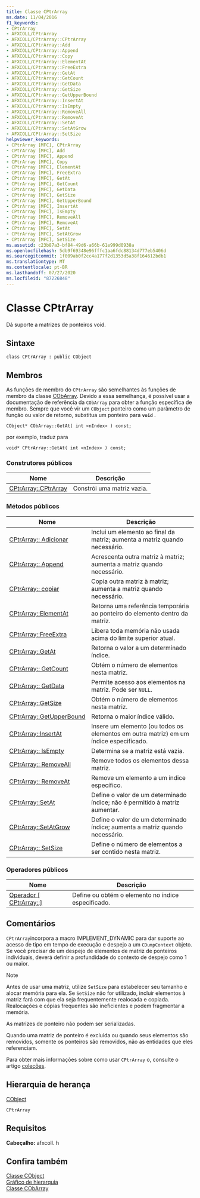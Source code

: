 ```yaml
---
title: Classe CPtrArray
ms.date: 11/04/2016
f1_keywords:
- CPtrArray
- AFXCOLL/CPtrArray
- AFXCOLL/CPtrArray::CPtrArray
- AFXCOLL/CPtrArray::Add
- AFXCOLL/CPtrArray::Append
- AFXCOLL/CPtrArray::Copy
- AFXCOLL/CPtrArray::ElementAt
- AFXCOLL/CPtrArray::FreeExtra
- AFXCOLL/CPtrArray::GetAt
- AFXCOLL/CPtrArray::GetCount
- AFXCOLL/CPtrArray::GetData
- AFXCOLL/CPtrArray::GetSize
- AFXCOLL/CPtrArray::GetUpperBound
- AFXCOLL/CPtrArray::InsertAt
- AFXCOLL/CPtrArray::IsEmpty
- AFXCOLL/CPtrArray::RemoveAll
- AFXCOLL/CPtrArray::RemoveAt
- AFXCOLL/CPtrArray::SetAt
- AFXCOLL/CPtrArray::SetAtGrow
- AFXCOLL/CPtrArray::SetSize
helpviewer_keywords:
- CPtrArray [MFC], CPtrArray
- CPtrArray [MFC], Add
- CPtrArray [MFC], Append
- CPtrArray [MFC], Copy
- CPtrArray [MFC], ElementAt
- CPtrArray [MFC], FreeExtra
- CPtrArray [MFC], GetAt
- CPtrArray [MFC], GetCount
- CPtrArray [MFC], GetData
- CPtrArray [MFC], GetSize
- CPtrArray [MFC], GetUpperBound
- CPtrArray [MFC], InsertAt
- CPtrArray [MFC], IsEmpty
- CPtrArray [MFC], RemoveAll
- CPtrArray [MFC], RemoveAt
- CPtrArray [MFC], SetAt
- CPtrArray [MFC], SetAtGrow
- CPtrArray [MFC], SetSize
ms.assetid: c23b87a3-bf84-49d6-a66b-61e999d0938a
ms.openlocfilehash: 5db9f69348e96fffc1aa6fdc88134d777eb5406d
ms.sourcegitcommit: 1f009ab0f2cc4a177f2d1353d5a38f164612bdb1
ms.translationtype: MT
ms.contentlocale: pt-BR
ms.lasthandoff: 07/27/2020
ms.locfileid: "87226848"
---
```

# <a name="cptrarray-class"></a>Classe CPtrArray

Dá suporte a matrizes de ponteiros void.

## <a name="syntax"></a>Sintaxe

```
class CPtrArray : public CObject
```

## <a name="members"></a>Membros

As funções de membro do `CPtrArray` são semelhantes às funções de membro da classe [CObArray](../../mfc/reference/cobarray-class.md). Devido a essa semelhança, é possível usar a documentação de referência da `CObArray` para obter a função específica de membro. Sempre que você vir um `CObject` ponteiro como um parâmetro de função ou valor de retorno, substitua um ponteiro para **`void`** .

`CObject* CObArray::GetAt( int <nIndex> ) const;`

por exemplo, traduz para

`void* CPtrArray::GetAt( int <nIndex> ) const;`

### <a name="public-constructors"></a>Construtores públicos

|Nome|Descrição|
|----------|-----------------|
|[CPtrArray::CPtrArray](../../mfc/reference/cobarray-class.md#cobarray)|Constrói uma matriz vazia.|

### <a name="public-methods"></a>Métodos públicos

|Nome|Descrição|
|----------|-----------------|
|[CPtrArray:: Adicionar](../../mfc/reference/cobarray-class.md#add)|Inclui um elemento ao final da matriz; aumenta a matriz quando necessário.|
|[CPtrArray:: Append](../../mfc/reference/cobarray-class.md#append)|Acrescenta outra matriz à matriz; aumenta a matriz quando necessário.|
|[CPtrArray:: copiar](../../mfc/reference/cobarray-class.md#copy)|Copia outra matriz à matriz; aumenta a matriz quando necessário.|
|[CPtrArray::ElementAt](../../mfc/reference/cobarray-class.md#elementat)|Retorna uma referência temporária ao ponteiro do elemento dentro da matriz.|
|[CPtrArray::FreeExtra](../../mfc/reference/cobarray-class.md#freeextra)|Libera toda memória não usada acima do limite superior atual.|
|[CPtrArray::GetAt](../../mfc/reference/cobarray-class.md#getat)|Retorna o valor a um determinado índice.|
|[CPtrArray:: GetCount](../../mfc/reference/cobarray-class.md#getcount)|Obtém o número de elementos nesta matriz.|
|[CPtrArray:: GetData](../../mfc/reference/cobarray-class.md#getdata)|Permite acesso aos elementos na matriz. Pode ser `NULL`.|
|[CPtrArray::GetSize](../../mfc/reference/cobarray-class.md#getsize)|Obtém o número de elementos nesta matriz.|
|[CPtrArray::GetUpperBound](../../mfc/reference/cobarray-class.md#getupperbound)|Retorna o maior índice válido.|
|[CPtrArray::InsertAt](../../mfc/reference/cobarray-class.md#insertat)|Insere um elemento (ou todos os elementos em outra matriz) em um índice especificado.|
|[CPtrArray:: IsEmpty](../../mfc/reference/cobarray-class.md#isempty)|Determina se a matriz está vazia.|
|[CPtrArray:: RemoveAll](../../mfc/reference/cobarray-class.md#removeall)|Remove todos os elementos dessa matriz.|
|[CPtrArray:: RemoveAt](../../mfc/reference/cobarray-class.md#removeat)|Remove um elemento a um índice específico.|
|[CPtrArray::SetAt](../../mfc/reference/cobarray-class.md#setat)|Define o valor de um determinado índice; não é permitido à matriz aumentar.|
|[CPtrArray::SetAtGrow](../../mfc/reference/cobarray-class.md#setatgrow)|Define o valor de um determinado índice; aumenta a matriz quando necessário.|
|[CPtrArray:: SetSize](../../mfc/reference/cobarray-class.md#setsize)|Define o número de elementos a ser contido nesta matriz.|

### <a name="public-operators"></a>Operadores públicos

|Nome|Descrição|
|----------|-----------------|
|[Operador \[ CPtrArray::\]](../../mfc/reference/cobarray-class.md#operator_at)|Define ou obtém o elemento no índice especificado.|

## <a name="remarks"></a>Comentários

`CPtrArray`incorpora a macro IMPLEMENT_DYNAMIC para dar suporte ao acesso de tipo em tempo de execução e despejo a um `CDumpContext` objeto. Se você precisar de um despejo de elementos de matriz de ponteiros individuais, deverá definir a profundidade do contexto de despejo como 1 ou maior.

> [!NOTE]
> Antes de usar uma matriz, utilize `SetSize` para estabelecer seu tamanho e alocar memória para ela. Se `SetSize` não for utilizado, incluir elementos à matriz fará com que ela seja frequentemente realocada e copiada. Realocações e cópias frequentes são ineficientes e podem fragmentar a memória.

As matrizes de ponteiro não podem ser serializadas.

Quando uma matriz de ponteiro é excluída ou quando seus elementos são removidos, somente os ponteiros são removidos, não as entidades que eles referenciam.

Para obter mais informações sobre como usar `CPtrArray` o, consulte o artigo [coleções](../../mfc/collections.md).

## <a name="inheritance-hierarchy"></a>Hierarquia de herança

[CObject](../../mfc/reference/cobject-class.md)

`CPtrArray`

## <a name="requirements"></a>Requisitos

**Cabeçalho:** afxcoll. h

## <a name="see-also"></a>Confira também

[Classe CObject](../../mfc/reference/cobject-class.md)<br/>
[Gráfico de hierarquia](../../mfc/hierarchy-chart.md)<br/>
[Classe CObArray](../../mfc/reference/cobarray-class.md)
